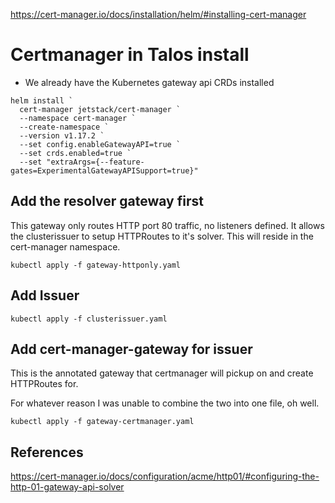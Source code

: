 https://cert-manager.io/docs/installation/helm/#installing-cert-manager

# Certmanager in Talos install

- We already have the Kubernetes gateway api CRDs installed

```
helm install `
  cert-manager jetstack/cert-manager `
  --namespace cert-manager `
  --create-namespace `
  --version v1.17.2 `
  --set config.enableGatewayAPI=true `
  --set crds.enabled=true `
  --set "extraArgs={--feature-gates=ExperimentalGatewayAPISupport=true}"
```

## Add the resolver gateway first
This gateway only routes HTTP port 80 traffic, no listeners defined.  It allows the clusterissuer to setup HTTPRoutes to it's solver.  This will reside in the cert-manager namespace.

```
kubectl apply -f gateway-httponly.yaml
```

## Add Issuer
```
kubectl apply -f clusterissuer.yaml
```

## Add cert-manager-gateway for issuer
This is the annotated gateway that certmanager will pickup on and create HTTPRoutes for.

For whatever reason I was unable to combine the two into one file, oh well.
```
kubectl apply -f gateway-certmanager.yaml
```


## References

https://cert-manager.io/docs/configuration/acme/http01/#configuring-the-http-01-gateway-api-solver

